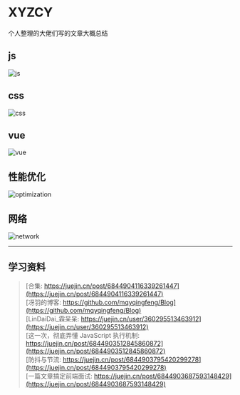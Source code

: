 # XYZCY

个人整理的大佬们写的文章大概总结

## js

![js](https://gitee.com/xyzcy/blog/raw/master/src/assets/img/js.webp)

## css

![css](https://gitee.com/xyzcy/blog/raw/master/src/assets/img/css.webp)

## vue

![vue](https://gitee.com/xyzcy/blog/raw/master/src/assets/img/vue.webp)

## 性能优化

![optimization](https://gitee.com/xyzcy/blog/raw/master/src/assets/img/optimization.webp)

## 网络

![network](https://gitee.com/xyzcy/blog/raw/master/src/assets/img/network.webp)

---

## 学习资料

> [合集: https://juejin.cn/post/6844904116339261447](https://juejin.cn/post/6844904116339261447)  
> [冴羽的博客: https://github.com/mqyqingfeng/Blog](https://github.com/mqyqingfeng/Blog)  
> [LinDaiDai_霖呆呆: https://juejin.cn/user/360295513463912](https://juejin.cn/user/360295513463912)  
> [这一次，彻底弄懂 JavaScript 执行机制: https://juejin.cn/post/6844903512845860872](https://juejin.cn/post/6844903512845860872)  
> [防抖与节流: https://juejin.cn/post/6844903795420299278](https://juejin.cn/post/6844903795420299278)  
> [一篇文章搞定前端面试: https://juejin.cn/post/6844903687593148429](https://juejin.cn/post/6844903687593148429)  